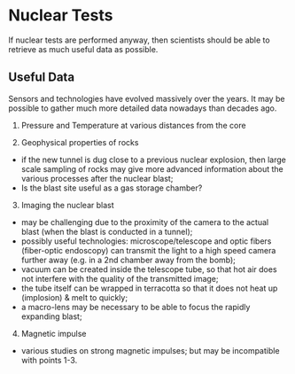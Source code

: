 
# Nuclear Tests

If nuclear tests are performed anyway, then scientists should be able to retrieve as much useful data as possible.

## Useful Data

Sensors and technologies have evolved massively over the years. It may be possible to gather much more detailed data nowadays than decades ago.

1. Pressure and Temperature at various distances from the core

2. Geophysical properties of rocks
  - if the new tunnel is dug close to a previous nuclear explosion, then large scale sampling of rocks may give more advanced information about the various processes after the nuclear blast;
  - Is the blast site useful as a gas storage chamber?

3. Imaging the nuclear blast
  - may be challenging due to the proximity of the camera to the actual blast (when the blast is conducted in a tunnel);
  - possibly useful technologies: microscope/telescope and optic fibers (fiber-optic endoscopy) can transmit the light to a high speed camera further away (e.g. in a 2nd chamber away from the bomb);
  - vacuum can be created inside the telescope tube, so that hot air does not interfere with the quality of the transmitted image;
  - the tube itself can be wrapped in terracotta so that it does not heat up (implosion) & melt to quickly;
  - a macro-lens may be necessary to be able to focus the rapidly expanding blast;

4. Magnetic impulse
  - various studies on strong magnetic impulses; but may be incompatible with points 1-3.

